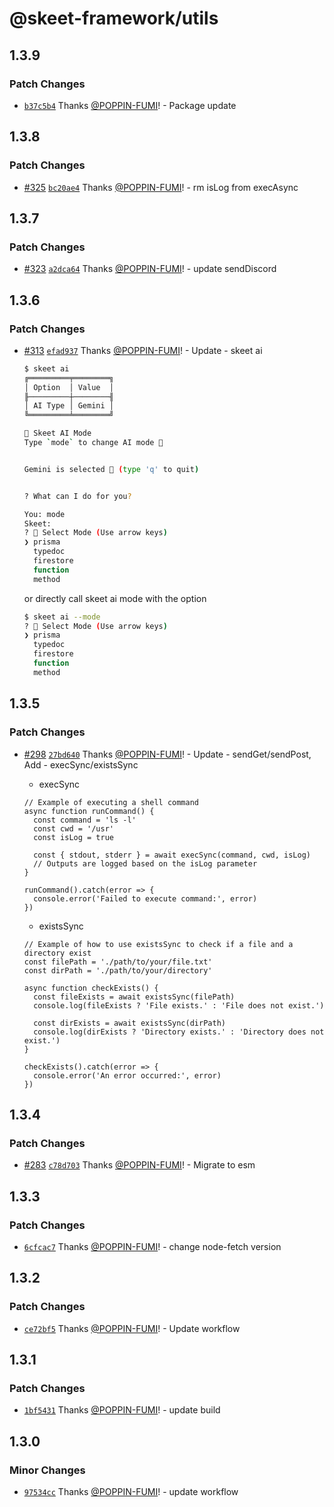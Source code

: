 # @skeet-framework/utils

## 1.3.9

### Patch Changes

- [`b37c5b4`](https://github.com/elsoul/skeet/commit/b37c5b49017a8d285842d87e6f5095ec8bd4cb14) Thanks [@POPPIN-FUMI](https://github.com/POPPIN-FUMI)! - Package update

## 1.3.8

### Patch Changes

- [#325](https://github.com/elsoul/skeet/pull/325) [`bc20ae4`](https://github.com/elsoul/skeet/commit/bc20ae49e336f46f3683645fe95b20df2b564f5b) Thanks [@POPPIN-FUMI](https://github.com/POPPIN-FUMI)! - rm isLog from execAsync

## 1.3.7

### Patch Changes

- [#323](https://github.com/elsoul/skeet/pull/323) [`a2dca64`](https://github.com/elsoul/skeet/commit/a2dca640a214815b00dfae22dd0486a31e236a5a) Thanks [@POPPIN-FUMI](https://github.com/POPPIN-FUMI)! - update sendDiscord

## 1.3.6

### Patch Changes

- [#313](https://github.com/elsoul/skeet/pull/313) [`efad937`](https://github.com/elsoul/skeet/commit/efad937a1b75ff083ac23ea1f41fd9ae1431de8c) Thanks [@POPPIN-FUMI](https://github.com/POPPIN-FUMI)! - Update - skeet ai

  ```bash
  $ skeet ai
  ╔═════════╤════════╗
  │ Option  │ Value  │
  ╟─────────┼────────╢
  │ AI Type │ Gemini │
  ╚═════════╧════════╝

  🤖 Skeet AI Mode
  Type `mode` to change AI mode 🤖


  Gemini is selected 🤖 (type 'q' to quit)


  ? What can I do for you?

  You: mode
  Skeet:
  ? 🤖 Select Mode (Use arrow keys)
  ❯ prisma
    typedoc
    firestore
    function
    method
  ```

  or directly call skeet ai mode with the option

  ```bash
  $ skeet ai --mode
  ? 🤖 Select Mode (Use arrow keys)
  ❯ prisma
    typedoc
    firestore
    function
    method
  ```

## 1.3.5

### Patch Changes

- [#298](https://github.com/elsoul/skeet/pull/298) [`27bd640`](https://github.com/elsoul/skeet/commit/27bd64022d84b40a69c223a2c84e257fb75d6433) Thanks [@POPPIN-FUMI](https://github.com/POPPIN-FUMI)! - Update - sendGet/sendPost, Add - execSync/existsSync

  - execSync

  ```
  // Example of executing a shell command
  async function runCommand() {
    const command = 'ls -l'
    const cwd = '/usr'
    const isLog = true

    const { stdout, stderr } = await execSync(command, cwd, isLog)
    // Outputs are logged based on the isLog parameter
  }

  runCommand().catch(error => {
    console.error('Failed to execute command:', error)
  })
  ```

  - existsSync

  ```
  // Example of how to use existsSync to check if a file and a directory exist
  const filePath = './path/to/your/file.txt'
  const dirPath = './path/to/your/directory'

  async function checkExists() {
    const fileExists = await existsSync(filePath)
    console.log(fileExists ? 'File exists.' : 'File does not exist.')

    const dirExists = await existsSync(dirPath)
    console.log(dirExists ? 'Directory exists.' : 'Directory does not exist.')
  }

  checkExists().catch(error => {
    console.error('An error occurred:', error)
  })
  ```

## 1.3.4

### Patch Changes

- [#283](https://github.com/elsoul/skeet/pull/283) [`c78d703`](https://github.com/elsoul/skeet/commit/c78d703df629649ac8d125b4c56ddb9c89f2592e) Thanks [@POPPIN-FUMI](https://github.com/POPPIN-FUMI)! - Migrate to esm

## 1.3.3

### Patch Changes

- [`6cfcac7`](https://github.com/elsoul/skeet/commit/6cfcac72a5af8641234dfc35c4c5ea546dc54c6b) Thanks [@POPPIN-FUMI](https://github.com/POPPIN-FUMI)! - change node-fetch version

## 1.3.2

### Patch Changes

- [`ce72bf5`](https://github.com/elsoul/skeet/commit/ce72bf536cf32fe02bd33b9abbf5d28148a8417c) Thanks [@POPPIN-FUMI](https://github.com/POPPIN-FUMI)! - Update workflow

## 1.3.1

### Patch Changes

- [`1bf5431`](https://github.com/elsoul/skeet/commit/1bf5431e4ec44de7750309376caefade39cc4bb0) Thanks [@POPPIN-FUMI](https://github.com/POPPIN-FUMI)! - update build

## 1.3.0

### Minor Changes

- [`97534cc`](https://github.com/elsoul/skeet/commit/97534cc8bc043b76bd9d4708a5c1cb1af5f90811) Thanks [@POPPIN-FUMI](https://github.com/POPPIN-FUMI)! - update workflow
